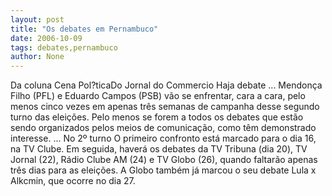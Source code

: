 ```yaml
---
layout: post
title: "Os debates em Pernambuco"
date: 2006-10-09
tags: debates,pernambuco
author: None
---
```

Da coluna Cena Pol?ticaDo Jornal do Commercio
Haja debate ... Mendonça Filho (PFL) e Eduardo Campos (PSB) vão se enfrentar, cara a cara, pelo menos cinco vezes em apenas três semanas de campanha desse segundo turno das eleições. Pelo menos se forem a todos os debates que estão sendo organizados pelos meios de comunicação, como têm demonstrado interesse.
... No 2º turno O primeiro confronto está marcado para o dia 16, na TV Clube. Em seguida, haverá os debates da TV Tribuna (dia 20), TV Jornal (22), Rádio Clube AM (24) e TV Globo (26), quando faltarão apenas três dias para as eleições. A Globo também já marcou o seu debate Lula x Alkcmin, que ocorre no dia 27. 